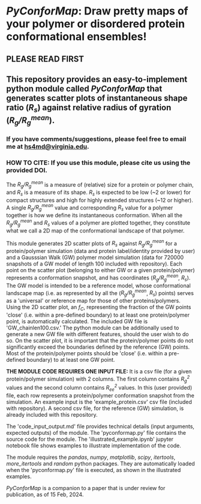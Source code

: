 # _PyConforMap_: Draw pretty maps of your polymer or disordered protein conformational ensembles!

## PLEASE READ FIRST

## This repository provides an easy-to-implement python module called _PyConforMap_ that generates scatter plots of instantaneous shape ratio (_R<sub>s</sub>_) against relative radius of gyration (_R<sub>g</sub>/R<sub>g</sub><sup>mean</sup>_).

### If you have comments/suggestions, please feel free to email me at hs4md@virginia.edu.

### HOW TO CITE: If you use this module, please cite us using the provided DOI. 

The _R<sub>g</sub>/R<sub>g</sub><sup>mean</sup>_ is a measure of (relative) size for a protein or polymer chain, and _R<sub>s</sub>_ is a measure of its shape. _R<sub>s</sub>_ is expected to be low (~2 or lower) for compact structures and high for highly extended structures (~12 or higher). A single _R<sub>g</sub>/R<sub>g</sub><sup>mean</sup>_ value and corresponding _R<sub>s</sub>_ value for a polymer together is how we define its instantaneous conformation. When all the _R<sub>g</sub>/R<sub>g</sub><sup>mean</sup>_ and  _R<sub>s</sub>_ values of a polymer are plotted together, they constitute what we call a 2D map of the conformational landscape of that polymer.

This module generates 2D scatter plots of _R<sub>s</sub>_ against _R<sub>g</sub>/R<sub>g</sub><sup>mean</sup>_ for a protein/polymer simulation (data and protein label/identity provided by user) and a Gausssian Walk (GW) polymer model simulation (data for 720000 snapshots of a GW model of length 100 included with repository). Each point on the scatter plot (belonging to either GW or a given protein/polymer) represents a conformation snapshot, and has coordinates (_R<sub>g</sub>/R<sub>g</sub><sup>mean</sup>_, _R<sub>s</sub>_). The GW model is intended to be a reference model, whose conformational landscape map (i.e. as represented by all the (_R<sub>g</sub>/R<sub>g</sub><sup>mean</sup>_, _R<sub>s</sub>_) points) serves as a 'universal' or reference map for those of other proteins/polymers. Using the 2D scatter plot, an _f<sub>C</sub>_, representing the fraction of the GW points 'close' (i.e. within a pre-defined boundary) to at least one protein/polymer point, is automatically calculated. The included GW file is 'GW_chainlen100.csv.' The python module can be additionally used to generate a new GW file with different features, should the user wish to do so. On the scatter plot, it is important that the protein/polymer points do not significantly exceed the boundaries defined by the reference (GW) points. Most of the protein/polymer points should be 'close' (i.e. within a pre-defined boundary) to at least one GW point.

**THE MODULE CODE REQUIRES ONE INPUT FILE:** It is a csv file (for a given protein/polymer simulation) with 2 columns. The first column contains _R<sub>g</sub><sup>2</sup>_ values and the second column contains _R<sub>ee</sub><sup>2</sup>_ values. In this (user provided) file, each row represents a protein/polymer conformation snapshot from the simulation. An example input is the 'example_protein.csv' csv file (included with repository). A second csv file, for the reference (GW) simulation, is already included with this repository.  

The 'code_input_output.md' file provides technical details (input arguments, expected outputs) of the module. The 'pyconformap.py' file contains the source code for the module.  The 'illustrated_example.ipynb' jupyter notebook file shows examples to illustrate implementation of the code. 

The module requires the _pandas_, _numpy_, _matplotlib_, _scipy_, _itertools_, _more_itertools_ and _random_ python packages. They are automatically loaded when the 'pyconformap.py' file is executed, as shown in the illustrated examples.

_PyConforMap_ is a companion to a paper that is under review for publication, as of 15 Feb, 2024. 